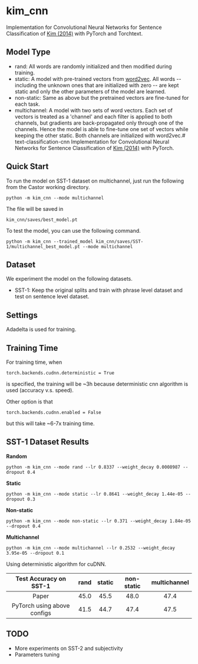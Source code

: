 # kim_cnn

Implementation for Convolutional Neural Networks for Sentence Classification of [Kim (2014)](https://arxiv.org/abs/1408.5882) with PyTorch and Torchtext.

## Model Type

- rand: All words are randomly initialized and then modified during training.
- static: A model with pre-trained vectors from [word2vec](https://code.google.com/archive/p/word2vec/). All words -- including the unknown ones that are initialized with zero -- are kept static and only the other parameters of the model are learned.
- non-static: Same as above but the pretrained vectors are fine-tuned for each task.
- multichannel: A model with two sets of word vectors. Each set of vectors is treated as a 'channel' and each filter is applied to both channels, but gradients are back-propagated only through one of the channels. Hence the model is able to fine-tune one set of vectors while keeping the other static. Both channels are initialized with word2vec.# text-classification-cnn
Implementation for Convolutional Neural Networks for Sentence Classification of [Kim (2014)](https://arxiv.org/abs/1408.5882) with PyTorch.

## Quick Start

To run the model on SST-1 dataset on multichannel, just run the following from the Castor working directory.

```
python -m kim_cnn --mode multichannel
```

The file will be saved in

```
kim_cnn/saves/best_model.pt
```

To test the model, you can use the following command.

```
python -m kim_cnn --trained_model kim_cnn/saves/SST-1/multichannel_best_model.pt --mode multichannel
```

## Dataset

We experiment the model on the following datasets.

- SST-1: Keep the original splits and train with phrase level dataset and test on sentence level dataset.

## Settings

Adadelta is used for training.

## Training Time

For training time, when

```
torch.backends.cudnn.deterministic = True
```

is specified, the training will be ~3h because deterministic cnn algorithm is used (accuracy v.s. speed).

Other option is that

```
torch.backends.cudnn.enabled = False
```
but this will take ~6-7x training time.

## SST-1 Dataset Results

**Random**

```
python -m kim_cnn --mode rand --lr 0.8337 --weight_decay 0.0008987 --dropout 0.4
```

**Static**

```
python -m kim_cnn --mode static --lr 0.8641 --weight_decay 1.44e-05 --dropout 0.3
```

**Non-static**

```
python -m kim_cnn --mode non-static --lr 0.371 --weight_decay 1.84e-05 --dropout 0.4
```

**Multichannel**

```
python -m kim_cnn --mode multichannel --lr 0.2532 --weight_decay 3.95e-05 --dropout 0.1
```

Using deterministic algorithm for cuDNN.

| Test Accuracy on SST-1         |    rand    |    static    |    non-static  |  multichannel   |
|:------------------------------:|:----------:|:------------:|:--------------:|:---------------:|
| Paper                          |    45.0    |     45.5     |      48.0      |      47.4       |
| PyTorch using above configs    |    41.5    |     44.7     |      47.4      |      47.5       |

## TODO

- More experiments on SST-2 and subjectivity
- Parameters tuning
